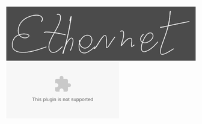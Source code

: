 ![](Notatki/Semestr%204/Sieci%20komputerowe/Wykłady/Wykład%206/Drawing%202024-04-10%2017.09.42.excalidraw.svg)![](Notatki/Semestr%204/Sieci%20komputerowe/Wykłady/Wykład%206/6_SK_Ethernet.pptx)